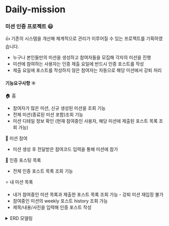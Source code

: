# Daily-mission
### 미션 인증 프로젝트 :smiley:
 :+1: 기존의 시스템을 개선해 체계적으로 관리가 이루어질 수 있는 프로젝트를 기획하였습니다.

- 누구나 본인들만의 미션을 생성하고 참여자들을 모집해 각자의 미션을 진행
- 미션에 참여하는 사용자는 인증 제출 요일에 반드시 인증 포스트를 작성
- 제출 요일에 포스트를 작성하지 않은 참여자는 자동으로 해당 미션에서 강퇴 처리

#### 기능요구사항 ☀️
🏠 홈
 - 참여자가 많은 미션, 신규 생성된 미션을 조회 기능
  - 전체 미션(종료된 미션 포함)조회 기능
  - 미션 디테일 정보 확인 (현재 참여중인 사용자, 해당 미션에 제출된 포스트 목록 조회 가능)

🙋 미션 참여
- 미션 생성 후 전달받은 참여코드 입력을 통해 미션에 참가

📮 인증 포스팅 목록
- 전체 인증 포스트 목록 조회 기능


⭐ 내 미션 목록
- 내가 참여중인 미션 목록과 제출한 포스트 목록 조회 가능 - 강퇴 미션 재입장 불가
- 참여중인 미션의 weekly 포스트 history 조회 가능
- 제목/내용/사진을 입력해 인증 포스트 작성


<details>
  <summary>ERD 모델링</summary>
 <img src="https://github.com/sungchulyun/Daily-mission/assets/97434717/3ccad2e0-b28b-4935-9c38-8dfbf9a597cd">
</details>
